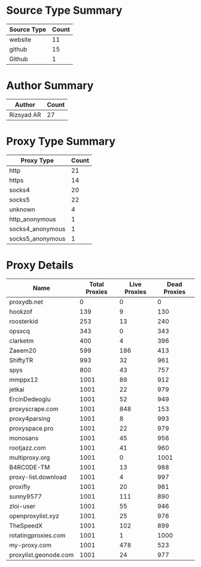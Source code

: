 # Source Type Summary

| Source Type | Count |
|-------------|-------|
| website | 11 |
| github | 15 |
| Github | 1 |


# Author Summary

| Author | Count |
|--------|-------|
| Rizsyad AR | 27 |


# Proxy Type Summary

| Proxy Type | Count |
|------------|-------|
| http | 21 |
| https | 14 |
| socks4 | 20 |
| socks5 | 22 |
| unknown | 4 |
| http_anonymous | 1 |
| socks4_anonymous | 1 |
| socks5_anonymous | 1 |


# Proxy Details

| Name | Total Proxies | Live Proxies | Dead Proxies |
|------|---------------|--------------|---------------|
| proxydb.net | 0 | 0 | 0 |
| hookzof | 139 | 9 | 130 |
| roosterkid | 253 | 13 | 240 |
| opsxcq | 343 | 0 | 343 |
| clarketm | 400 | 4 | 396 |
| Zaeem20 | 599 | 186 | 413 |
| ShiftyTR | 993 | 32 | 961 |
| spys | 800 | 43 | 757 |
| mmppx12 | 1001 | 89 | 912 |
| jetkai | 1001 | 22 | 979 |
| ErcinDedeoglu | 1001 | 52 | 949 |
| proxyscrape.com | 1001 | 848 | 153 |
| proxy4parsing | 1001 | 8 | 993 |
| proxyspace.pro | 1001 | 22 | 979 |
| monosans | 1001 | 45 | 956 |
| rootjazz.com | 1001 | 41 | 960 |
| multiproxy.org | 1001 | 0 | 1001 |
| B4RC0DE-TM | 1001 | 13 | 988 |
| proxy-list.download | 1001 | 4 | 997 |
| proxifly | 1001 | 20 | 981 |
| sunny9577 | 1001 | 111 | 890 |
| zloi-user | 1001 | 55 | 946 |
| openproxylist.xyz | 1001 | 25 | 976 |
| TheSpeedX | 1001 | 102 | 899 |
| rotatingproxies.com | 1001 | 1 | 1000 |
| my-proxy.com | 1001 | 478 | 523 |
| proxylist.geonode.com | 1001 | 24 | 977 |
